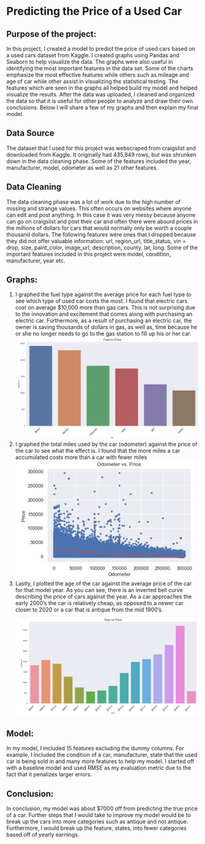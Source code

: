 # Predicting the Price of a Used Car

## Purpose of the project: 

In this project, I created a model to predict the price of used cars based on a used cars dataset from Kaggle. I created graphs using Pandas and Seaborn to help visualize the data. The graphs were also useful in identifying the most important features in the data set. Some of the charts emphasize the most effective features while others such as mileage and age of car while other assist in visualizing the statistical testing. The features which are seen in the graphs all helped build my model and helped visualize the results. After the data was uploaded, I cleaned and organized the data so that it is useful for other people to analyze and draw their own conclusions. Below I will share a few of my graphs and then explain my final model. 

## Data Source
The dataset that I used for this project was webscraped from craigslist and downloaded from Kaggle. It originally had 435,849 rows, but was shrunken down in the data cleaning phase. Some of the features included the year, manufacturer, model, odometer as well as 21 other features. 

## Data Cleaning
The data cleaning phase was a lot of work due to the high number of missing and strange values. This often occurs on websites where anyone can edit and post anything. In this case it was very messy because anyone can go on craigslist and post their car and often there were absurd prices in the millions of dollars for cars that would normally only be worth a couple thousand dollars. The following features were ones that I dropped because they did not offer valuable information: url, region_url, title_status, vin = drop, size, paint_color, image_url, description, county, lat, long. Some of the important features included in this project were model, condition, manufacturer, year etc. 

## Graphs:
1. I graphed the fuel type against the average price for each fuel type to see which type of used car costs the most. I found that electric cars cost on average $10,000 more than gas cars. This is not surprising due to the innovation and excitement that comes along with purchasing an electric car. Furthermore, as a result of purchasing an electric car, the owner is saving thousands of dollars in gas, as well as, time because he or she no longer needs to go to the gas station to fill up his or her car. 
![fuelPrice](images/Fuel_vs_Price.png)
2. I graphed the total miles used by the car (odometer) against the price of the car to see what the effect is. I found that the more miles a car accumulated costs more than a car with fewer  miles 
![odometerPrice](images/Odometer_vs_Price.png)
3. Lastly, I plotted the age of the car against the average price of the car for that model year. As you can see, there is an inverted bell curve describing the price of cars against the year. As a car approaches the early 2000’s the car is relatively cheap, as opposed to a newer car closer to 2020 or a car that is antique from the mid 1900’s. 
![yearPrice](images/Year_vs_Price.png)

## Model: 
In my model, I included 15 features excluding the dummy columns. For example, I included the condition of a car, manufacturer, state that the used car is being sold in and many more features to help my model. I started off with a baseline model and used RMSE as my evaluation metric due to the fact that it penalizes larger errors. 

## Conclusion: 
In conclusion, my model was about $7000 off from predicting the true price of a car. Further steps that I would take to improve my model would be to break up the cars into more categories such as antique and not antique. Furthermore, I would break up the feature, states, into fewer categories based off of yearly earnings. 
